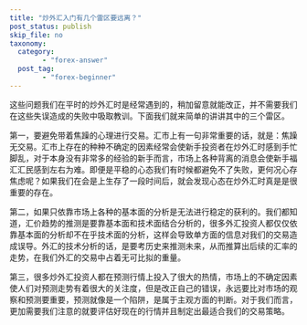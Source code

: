 ```yaml
---
title: "炒外汇入门有几个雷区要远离？"
post_status: publish
skip_file: no
taxonomy:
  category:
        - "forex-answer"
  post_tag:
        - "forex-beginner"
---
```


这些问题我们在平时的炒外汇时是经常遇到的，稍加留意就能改正，并不需要我们在这些失误造成的失败中吸取教训。下面我们就来简单的讲讲其中的三个雷区。

第一，要避免带着焦躁的心理进行交易。汇市上有一句非常重要的话，就是：焦躁无交易。汇市上存在的种种不确定的因素经常会使新手投资者在炒外汇时感到手忙脚乱，对于本身没有非常多的经验的新手而言，市场上各种背离的消息会使新手福汇汇民感到左右为难。即便是平稳的心态我们有时候都避免不了失败，更何况心存焦虑呢？如果我们在会是上生存了一段时间后，就会发现心态在炒外汇时真是是很重要的存在。

第二，如果只依靠市场上各种的基本面的分析是无法进行稳定的获利的。我们都知道，汇价趋势的推测是要靠基本面和技术面结合分析的，很多外汇投资人都仅仅依靠基本面的分析却不在乎技术面的分析，这样会导致单方面的信息对我们的交易造成误导。外汇的技术分析的话，是要考历史来推测未来，从而推算出后续的汇率的走势，在我们外汇的交易中占着无可比拟的重量。

第三，很多炒外汇投资人都在预测行情上投入了很大的热情，市场上的不确定因素使人们对预测走势有着很大的关注度，但是改正自己的错误，永远要比对市场的观察和预测要重要，预测就像是一个陷阱，是属于主观方面的判断。对于我们而言，更加需要我们注意的就要评估好现在的行情并且制定出最适合我们的交易策略。
